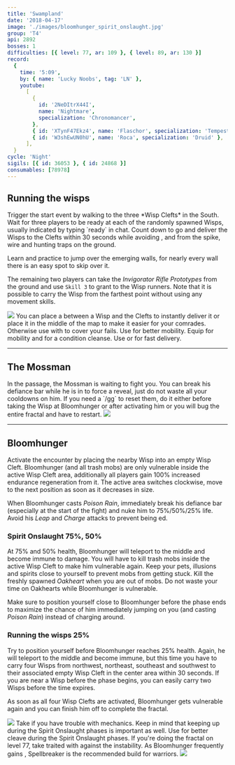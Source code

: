 ```yaml
---
title: 'Swampland'
date: '2018-04-17'
image: './images/bloomhunger_spirit_onslaught.jpg'
group: 'T4'
api: 2892
bosses: 1
difficulties: [{ level: 77, ar: 109 }, { level: 89, ar: 130 }]
record:
  {
    time: '5:09',
    by: { name: 'Lucky Noobs', tag: 'LN' },
    youtube:
      [
        {
          id: '2NeDItrX44I',
          name: 'Nightmare',
          specialization: 'Chronomancer',
        },
        { id: 'XTynF47Ekz4', name: 'Flaschor', specialization: 'Tempest' },
        { id: 'W3shEwUN0hU', name: 'Roca', specialization: 'Druid' },
      ],
  }
cycle: 'Night'
sigils: [{ id: 36053 }, { id: 24868 }]
consumables: [78978]
---
```


## Running the wisps

<Grid>
<GridItem sm="8">
Trigger the start event by walking to the three *Wisp Clefts* in the South. Wait for three players to be ready at each of the randomly spawned Wisps, usually indicated by typing `ready` in chat. Count down to go and deliver the Wisps to the Clefts within 30 seconds while avoiding <Condition name="stun"/>, <Condition name="immobile"/> and <Condition name="crippled"/> from the spike, wire and hunting traps on the ground.

Learn and practice to jump over the emerging walls, for nearly every wall there is an easy spot to skip over it.

The remaining two players can take the _Invigorator Rifle Prototypes_ from the ground and use `Skill 3` to grant <Boon name="stability"/> to the Wisp runners. Note that it is possible to carry the Wisp from the farthest point without using any movement skills.
</GridItem>

<GridItem sm="4">
<Image src="./images/the_three_wisp_clefts.jpg" caption="The three wisp clefts"/>
</GridItem>
</Grid>

<Tabs>
<Tab specialization="mesmer">
You can place a <Skill id="10197"/> between a Wisp and the Clefts to instantly deliver it or place it in the middle of the map to make it easier for your comrades. Otherwise use <Skill id="10200"/> with <Skill id="29578"/> to cover your fails.
</Tab>

<Tab specialization="warrior">
Use <Skill id="14516"/> for better mobility.
</Tab>

<Tab specialization="elementalist">
Equip <Skill id="5536"/> for mobility and <Skill id="5507"/> for a condition cleanse.
</Tab>

<Tab specialization="thief">
Use <Skill id="13038"/> or <Skill id="13002"/> for fast delivery.
</Tab>
</Tabs>

---

## The Mossman

<Grid>
<GridItem sm="8">
In the passage, the Mossman is waiting to fight you. You can break his defiance bar while he is in <Effect name="stealth"/> to force a reveal, just do not waste all your cooldowns on him. If you need a `/gg` to reset them, do it either before taking the Wisp at Bloomhunger or after activating him or you will bug the entire fractal and have to restart.
</GridItem>

<GridItem sm="4">
<Image src="./images/the_mossman.jpg" caption="The Mossman"/>
</GridItem>
</Grid>

---

## Bloomhunger

<Grid>
<GridItem sm="8">
Activate the encounter by placing the nearby Wisp into an empty Wisp Cleft. Bloomhunger (and all trash mobs) are only vulnerable inside the active Wisp Cleft area, additionally all players gain 100% increased endurance regeneration from it. The active area switches clockwise, move to the next position as soon as it decreases in size.

When Bloomhunger casts _Poison Rain_, immediately break his defiance bar (especially at the start of the fight) and nuke him to 75%/50%/25% life. Avoid his _Leap_ and _Charge_ attacks to prevent being <Control name="knockdown"/>ed.

### Spirit Onslaught <Label>75%, 50%</Label>

At 75% and 50% health, Bloomhunger will teleport to the middle and become immune to damage. You will have to kill trash mobs inside the active Wisp Cleft to make him vulnerable again. Keep your pets, illusions and spirits close to yourself to prevent mobs from getting stuck. Kill the freshly spawned _Oakheart_ when you are out of mobs. Do not waste your time on Oakhearts while Bloomhunger is vulnerable.

Make sure to position yourself close to Bloomhunger before the phase ends to maximize the chance of him immediately jumping on you (and casting _Poison Rain_) instead of charging around.

### Running the wisps <Label>25%</Label>

Try to position yourself before Bloomhunger reaches 25% health. Again, he will teleport to the middle and become immune, but this time you have to carry four Wisps from northwest, northeast, southeast and southwest to their associated empty Wisp Cleft in the center area within 30 seconds. If you are near a Wisp before the phase begins, you can easily carry two Wisps before the time expires.

As soon as all four Wisp Clefts are activated, Bloomhunger gets vulnerable again and you can finish him off to complete the fractal.
</GridItem>

<GridItem sm="4">
<Image src="./images/bloomhunger.jpg" caption="Bloomhunger"/>
<Tabs>
<Tab specialization="chronomancer">
Take <Skill id="29526"/> if you have trouble with mechanics. Keep in mind that keeping up <Boon name="quickness"/> during the Spirit Onslaught phases is important as well.
</Tab>

<Tab specialization="elementalist">
Use <Skill id="22572"/> for better cleave during the Spirit Onslaught phases.
</Tab>

<Tab specialization="ranger">
If you're doing the fractal on level 77, take <Skill id="12489"/> traited with <Trait id="1075"/> against the <Instability name="Afflicted"/> instability.
</Tab>

<Tab specialization="spellbreaker">
As Bloomhunger frequently gains <Boon name="protection"/>, Spellbreaker is the recommended build for warriors.
</Tab>
</Tabs>
</GridItem>
</Grid>

<Image src="./images/bloomhunger_spirit_onslaught.jpg" caption="Bloomhunger during Spirit Onslaught"/>
